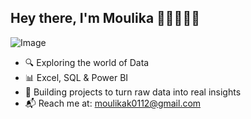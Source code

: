 ## Hey there, I'm Moulika 👋🏼👩🏻‍💻
![Image](https://github.com/user-attachments/assets/305493b1-c114-40f1-b50d-201e15f18bb1)
+ 🔍 Exploring the world of Data  
+ 📊 Excel, SQL & Power BI 
+ 🌱 Building projects to turn raw data into real insights  
+ 📬 Reach me at: moulikak0112@gmail.com
